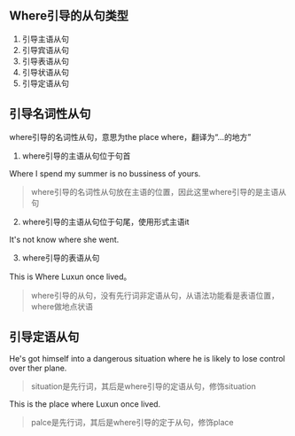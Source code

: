 ## Where引导的从句类型

1. 引导主语从句
2. 引导宾语从句
3. 引导表语从句
4. 引导状语从句
5. 引导定语从句

## 引导名词性从句

where引导的名词性从句，意思为the place where，翻译为“...的地方”

1. where引导的主语从句位于句首

Where I spend my summer is no bussiness of yours.
> where引导的名词性从句放在主语的位置，因此这里where引导的是主语从句

2. where引导的主语从句位于句尾，使用形式主语it

It's not know where she went.

3. where引导的表语从句

This is Where Luxun once lived。
> where引导的从句，没有先行词非定语从句，从语法功能看是表语位置，where做地点状语

## 引导定语从句

He's got himself into a dangerous situation where he is likely to lose control over ther plane.
> situation是先行词，其后是where引导的定语从句，修饰situation

This is the place where Luxun once lived.
> palce是先行词，其后是where引导的定于从句，修饰place
